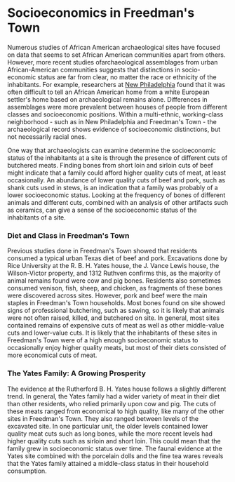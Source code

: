 <h1><a id="top">Socioeconomics in Freedman's Town</a></h1>

Numerous studies of African American archaeological sites have focused on data that seems to set African American communities apart from others. However, more recent studies ofarchaeological assemblages from urban African-American communities suggests that distinctions in socio-economic status are far from clear, no matter the race or ethnicity of the inhabitants. For example, researchers at [New Philadelphia](http://www.histarch.illinois.edu/NP/history.html) found that it was often difficult to tell an African American home from a white European settler's home based on archaeological remains alone. Differences in assemblages were more prevalent between houses of people from different classes and socioeconomic positions. Within a multi-ethnic, working-class neighborhood - such as in New Philadelphia and Freedman's Town - the archaeological record shows evidence of socioeconomic distinctions, but not necessarily racial ones. 

One way that archaeologists can examine determine the socioeconomic status of the inhabitants at a site is through the presence of different cuts of butchered meats. Finding bones from short loin and sirloin cuts of beef might indicate that a family could afford higher quality cuts of meat, at least occasionally. An abundance of lower quality cuts of beef and pork, such as shank cuts used in stews, is an indication that a family was probably of a lower socioeconomic status. Looking at the frequency of bones of different animals and different cuts, combined with an analysis of other artifacts such as ceramics, can give a sense of the socioeconomic status of the inhabitants of a site. 

<h3><a id="diet">Diet and Class in Freedman's Town</a></h3>

Previous studies done in Freedman's Town showed that residents consumed a typical urban Texas diet of beef and pork. Excavations done by Rice University at the R. B. H. Yates house, the J. Vance Lewis house, the Wilson-Victor property, and 1312 Ruthven confirms this, as the majority of animal remains found were cow and pig bones. Residents also sometimes consumed venison, fish, sheep, and chicken, as fragments of these bones were discovered across sites. However, pork and beef were the main staples in Freedman's Town households. Most bones found on site showed signs of professional butchering, such as sawing, so it is likely that animals were not often raised, killed, and butchered on site. In general, most sites contained remains of expensive cuts of meat as well as other middle-value cuts and lower-value cuts. It is likely that the inhabitants of these sites in Freedman's Town were of a high enough socioeconomic status to occasionally enjoy higher quality meats, but most of their diets consisted of more economical cuts of meat. 

<h3><a id="yates">The Yates Family: A Growing Prosperity</a></h3>

The evidence at the Rutherford B. H. Yates house follows a slightly different trend. In general, the Yates family had a wider variety of meat in their diet than other residents, who relied primarily upon cow and pig. The cuts of these meats ranged from economical to high quality, like many of the other sites in Freedman's Town. They also ranged between levels of the excavated site. In one particular unit, the older levels contained lower quality meat cuts such as long bones, while the more recent levels had higher quality cuts such as sirloin and short loin. This could mean that the family grew in socioeconomic status over time. The faunal evidence at the Yates site combined with the porcelain dolls and the fine tea wares reveals that the Yates family attained a middle-class status in their household consumption. 
